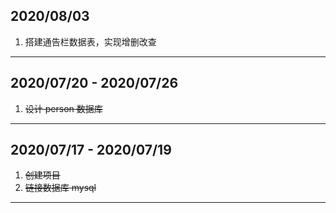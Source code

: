 ## 2020/08/03
1. 搭建通告栏数据表，实现增删改查

****

## 2020/07/20 - 2020/07/26
1. ~~设计 person 数据库~~

****

## 2020/07/17 - 2020/07/19

1. ~~创建项目~~
2. ~~链接数据库 mysql~~

****